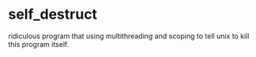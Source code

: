 # self_destruct
ridiculous program that using multithreading and scoping to tell unix to kill this program itself.
